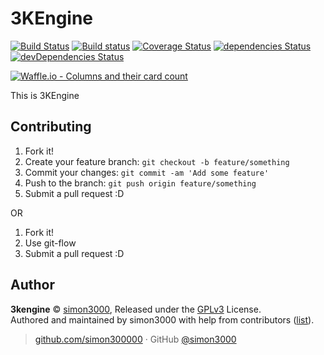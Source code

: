 # 3KEngine

[![Build Status](https://travis-ci.org/simon300000/3KEngine.svg?branch=develop)](https://travis-ci.org/simon300000/3KEngine) [![Build status](https://ci.appveyor.com/api/projects/status/9gm2bnt0ug1xddfa/branch/develop?svg=true)](https://ci.appveyor.com/project/simon300000/3kengine/branch/develop) [![Coverage Status](https://coveralls.io/repos/github/simon300000/3KEngine/badge.svg?branch=develop)](https://coveralls.io/github/simon300000/3KEngine?branch=develop) [![dependencies Status](https://david-dm.org/simon300000/3kengine/status.svg)](https://david-dm.org/simon300000/3kengine) [![devDependencies Status](https://david-dm.org/simon300000/3kengine/dev-status.svg)](https://david-dm.org/simon300000/3kengine?type=dev)

[![Waffle.io - Columns and their card count](https://badge.waffle.io/simon300000/3KEngine.svg?columns=all)](https://waffle.io/simon300000/3KEngine)

This is 3KEngine

## Contributing

1.  Fork it!
3.  Create your feature branch: `git checkout -b feature/something`
4.  Commit your changes: `git commit -am 'Add some feature'`
5.  Push to the branch: `git push origin feature/something`
5.  Submit a pull request :D

OR

1. Fork it!
2. Use git-flow
3. Submit a pull request :D

## Author

**3kengine** © [simon3000](https://github.com/simon300000), Released under the [GPLv3](./LICENSE) License.<br>
Authored and maintained by simon3000 with help from contributors ([list](https://github.com/simon300000/3kengine/contributors)).

> [github.com/simon300000](https://github.com/simon300000) · GitHub [@simon3000](https://github.com/simon300000)
